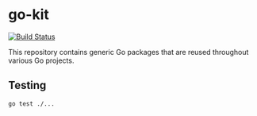 # go-kit

[![Build Status](https://travis-ci.org/KyleBanks/go-kit.svg?branch=master)](https://travis-ci.org/KyleBanks/go-kit)

This repository contains generic Go packages that are reused throughout various Go projects.

## Testing

```
go test ./...
```
